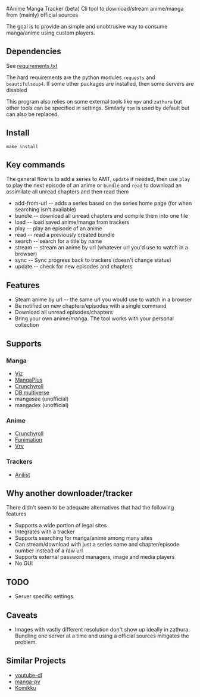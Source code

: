 #Anime Manga Tracker (beta)
Cli tool to download/stream anime/manga from (mainly) official sources

The goal is to provide an simple and unobtrusive way to consume manga/anime using custom players.


## Dependencies
See [requirements.txt](requirements.txt)

The hard requirements are the python modules `requests` and `beautifulsoup4`. If some other packages are installed, then some servers are disabled

This program also relies on some external tools like `mpv` and `zathura` but other tools can be specified in settings. Similarly `tpm` is used by default but can also be replaced.
## Install
```
make install
```
## Key commands
The general flow is to add a series to AMT, `update` if needed, then use `play` to play the next episode of an anime or `bundle` and `read`  to download an assimilate all unread chapters and then read them
* add-from-url -- adds a series based on the series home page (for when searching isn't available)
* bundle -- download all unread chapters and compile them into one file
* load -- load saved anime/manga from trackers
* play -- play an episode of an anime
* read -- read a previously created bundle
* search -- search for a title by name
* stream -- stream an anime by url (whatever url you'd use to watch in a browser)
* sync -- Sync progress back to trackers (doesn't change status)
* update -- check for new episodes and chapters

## Features
* Steam anime by url -- the same url you would use to watch in a browser
* Be notified on new chapters/episodes with a single command
* Download all unread episodes/chapters
* Bring your own anime/manga. The tool works with your personal collection

## Supports
### Manga
* [Viz](http://viz.com)
* [MangaPlus](https://mangaplus.shueisha.co.jp)
* [Crunchyroll](https://crunchyroll.com)
* [DB multiverse](https://www.dragonball-multiverse.com)
* mangasee (unofficial)
* mangadex (unofficial)

### Anime
* [Crunchyroll](https://crunchyroll.com)
* [Funimation](https://funimation.com)
* [Vrv](https://vrv.co)

### Trackers
* [Anilist](https://anilist.co/home)

## Why another downloader/tracker
There didn't seem to be adequate alternatives that had the following features
* Supports a wide portion of legal sites
* Integrates with a tracker
* Supports searching for manga/anime among many sites
* Can stream/download with just a series name and chapter/episode number instead of a raw url
* Supports external password managers, image and media players
* No GUI

## TODO
* Server specific settings

## Caveats
* Images with vastly different resolution don't show up ideally in zathura. Bundling one server at a time and using a official sources mitigates the problem.

## Similar Projects
* [youtube-dl](https://github.com/ytdl-org/youtube-dl)
* [manga-py](https://github.com/manga-py/manga-py)
* [Komikku](https://gitlab.com/valos/Komikku)


